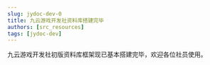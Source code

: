 ```yaml
---
slug: jydoc-dev-0
title: 九云游戏开发社资料库搭建完毕
authors: [src_resources]
tags: [jydoc-dev]
---
```


九云游戏开发社初版资料库框架现已基本搭建完毕，欢迎各位社员使用。
